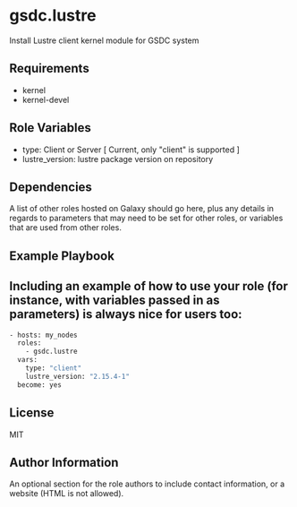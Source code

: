 gsdc.lustre
=========

Install Lustre client kernel module for GSDC system

Requirements
------------

* kernel
* kernel-devel  

Role Variables
--------------

* type: Client or Server [ Current, only "client" is supported ]
* lustre_version: lustre package version on repository 

Dependencies
------------

A list of other roles hosted on Galaxy should go here, plus any details in regards to parameters that may need to be set for other roles, or variables that are used from other roles.

Example Playbook
----------------

Including an example of how to use your role (for instance, with variables passed in as parameters) is always nice for users too:
-------
```bash
- hosts: my_nodes
  roles:
    - gsdc.lustre
  vars:
    type: "client"
    lustre_version: "2.15.4-1"
  become: yes
```
License
-------

MIT

Author Information
------------------

An optional section for the role authors to include contact information, or a website (HTML is not allowed).
